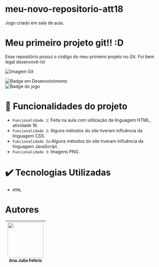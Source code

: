 # meu-novo-repositorio-att18
Jogo criado em sala de aula.
<h1 > Meu primeiro projeto git!! :D  </h1>
Esse repositório possui o código do meu primeiro projeto no Git. Foi bem legal desenvovê-lo!

![Imagem Git](https:https://www.canva.com/design/DAFThxm0itI/view.png)

![Badge em Desenvolvimento](http://img.shields.io/static/v1?label=STATUS&message=EM%20DESENVOLVIMENTO&color=GREEN&style=for-the-badge)
<br>
![Badge do jogo](https://img.https://img.shields.io/badge/-Ana%20Julia%20Felicio%20Ribras--Cria%C3%A7%C3%B5es-orange)
 
 # :hammer: Funcionalidades do projeto

- `Funcionalidade 1`: Feita na aula com utilização da linguagem HTML, atividade 16.
- `Funcionalidade 2`: Alguns métodos do site tiveram influência da linguagem CSS.
- `Funcionalidade 2a`:Alguns métodos do site tiveram influência da linguagem JavaScript.
- `Funcionalidade 3`: Imagens PNG.

# :heavy_check_mark: Tecnologias Utilizadas

- `HTML`

# Autores

| [<img src="https://github.com/AnaFelicio" width=115><br><sub>Ana Julia Felicio</sub>](https://https://github.com/AnaFelicio/meu-novo-repositorio-att18/edit/main/README.md)
| :---: |
